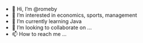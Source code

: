 - 👋 Hi, I’m @romeby
- 👀 I’m interested in economics, sports, management
- 🌱 I’m currently learning Java
- 💞️ I’m looking to collaborate on ...
- 📫 How to reach me ...

<!---
romeby/romeby is a ✨ special ✨ repository because its `README.md` (this file) appears on your GitHub profile.
You can click the Preview link to take a look at your changes.
--->
